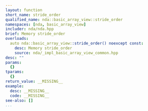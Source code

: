 ```yaml
---
layout: function
short_name: stride_order
qualified_name: nda::basic_array_view::stride_order
namespaces: [nda, basic_array_view]
includer: nda/nda.hpp
brief: Memory stride_order
overloads:
  auto nda::basic_array_view::stride_order() noexcept const:
    desc: Memory stride_order
    source: nda/_impl_basic_array_view_common.hpp
desc: ""
params:
  {}
tparams:
  {}
return_value: __MISSING__
example:
  desc: __MISSING__
  code: __MISSING__
see-also: []
...
```


